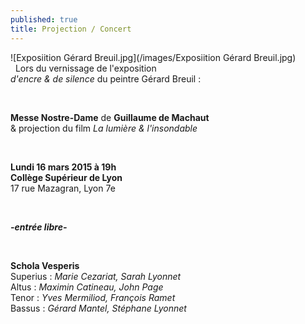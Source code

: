 ```yaml
---
published: true
title: Projection / Concert
---
```


![Exposiition Gérard Breuil.jpg](/images/Exposiition Gérard Breuil.jpg)  
&nbsp;
Lors du vernissage de l'exposition  
*d'encre & de silence* du peintre Gérard Breuil :  

&nbsp;  


**Messe Nostre-Dame** de **Guillaume de Machaut**  
& projection du film *La lumière & l'insondable* 

&nbsp;  

**Lundi 16 mars 2015 à 19h**  
**Collège Supérieur de Lyon**  
17 rue Mazagran, Lyon 7e

&nbsp;

***-entrée libre-***
 
 &nbsp;
 
**Schola Vesperis**  
Superius : *Marie Cezariat, Sarah Lyonnet*  
Altus : *Maximin Catineau, John Page*  
Tenor : *Yves Mermiliod, François Ramet*  
Bassus : *Gérard Mantel, Stéphane Lyonnet*



